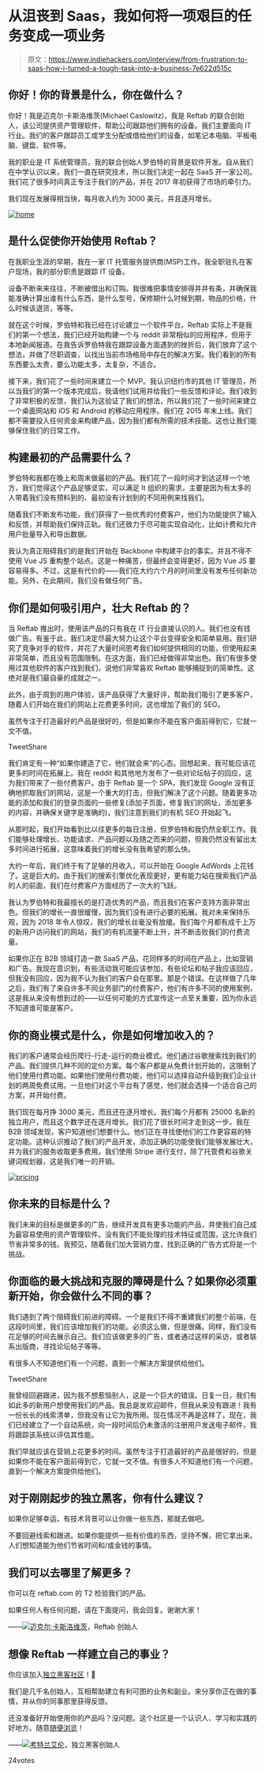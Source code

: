 # 从沮丧到 Saas，我如何将一项艰巨的任务变成一项业务

> 原文：<https://www.indiehackers.com/interview/from-frustration-to-saas-how-i-turned-a-tough-task-into-a-business-7e622d515c>

## 你好！你的背景是什么，你在做什么？

你好！我是迈克尔·卡斯洛维茨(Michael Caslowitz)，我是 Reftab 的联合创始人，该公司提供资产管理软件，帮助公司跟踪他们拥有的设备。我们主要面向 IT 行业。我们的客户跟踪员工或学生分配或借给他们的设备，如笔记本电脑、平板电脑、键盘、软件等。

我的职业是 IT 系统管理员，我的联合创始人罗伯特的背景是软件开发。自从我们在中学认识以来，我们一直在研究技术，所以我们决定一起在 SaaS 开一家公司。我们花了很多时间真正专注于我们的产品，并在 2017 年初获得了市场的牵引力。

我们现在发展得相当快，每月收入约为 3000 美元，并且逐月增长。

[![home](img/c9a622a985f7ffec6324d4c5162bab1c.png)](https://www.reftab.com/) 

## 是什么促使你开始使用 Reftab？

在我职业生涯的早期，我在一家 IT 托管服务提供商(MSP)工作。我全职驻扎在客户现场，我的部分职责是跟踪 IT 设备。

设备不断来来往往，不断被借出和订购。我很难把事情安排得井井有条，并确保我能准确计算出谁有什么东西，是什么型号，保修期什么时候到期，物品的价格，什么时候该退货，等等。

就在这个时候，罗伯特和我已经在讨论建立一个软件平台。Reftab 实际上不是我们的第一个想法，我们已经开始构建一个与 reddit 非常相似的应用程序，但用于本地新闻报道。在我告诉罗伯特我在跟踪设备方面遇到的挫折后，我们放弃了这个想法，并做了尽职调查，以找出当前市场格局中存在的解决方案。我们看到的所有东西要么太贵，要么功能太多，太复杂，不适合。

接下来，我们花了一些时间来建立一个 MVP。我认识纽约市的其他 IT 管理员，所以当我们的第一个版本完成后，我请他们试用并给我们一些反馈和评论。我们收到了非常积极的反馈，我们认为这验证了我们的想法，所以我们花了一些时间来建立一个桌面网站和 iOS 和 Android 的移动应用程序。我们在 2015 年末上线。我们都不需要投入任何资金来构建产品，因为我们都有所需的技术技能。这也让我们能够保住我们的日常工作。

## 构建最初的产品需要什么？

罗伯特和我都在晚上和周末做最初的产品。我们花了一段时间才到达这样一个地方，我们觉得这个产品足够坚实，可以满足 It 组织的需求，主要是因为有太多的人带着我们没有预料到的、最初没有计划到的不同用例来找我们。

随着我们不断发布功能，我们获得了一些优秀的付费客户，他们为功能提供了输入和反馈，并帮助我们保持正轨。我们还致力于尽可能实现自动化，比如计费和允许用户批量导入和导出数据。

我认为真正阻碍我们的是我们开始在 Backbone 中构建平台的事实。并且不得不使用 Vue JS 重构整个站点。这是一种痛苦，但最终会变得更好，因为 Vue JS 要容易得多。不过，这是有代价的——我们在大约六个月的时间里没有发布任何新功能。另外，在此期间，我们没有做任何广告。

## 你们是如何吸引用户，壮大 Reftab 的？

当 Reftab 推出时，使用该产品的只有我在 IT 行业直接认识的人。我们也没有钱做广告。有鉴于此，我们决定尽最大努力让这个平台变得安全和简单易用。我们研究了竞争对手的软件，并花了大量时间思考我们如何提供相同的功能，但使用起来非常简单，而且没有范围限制。在这方面，我们已经做得非常出色。我们有很多使用过其他软件的客户找到我们，说他们非常喜欢 Reftab 能够捕捉到的简单性。这绝对是我们最自豪的成就之一。

此外，由于周到的用户体验，该产品获得了大量好评，帮助我们吸引了更多客户，随着人们开始在我们的网站上花费更多时间，这也增加了我们的 SEO。

虽然专注于打造最好的产品是很好的，但是如果你不能在客户面前得到它，它就一文不值。

TweetShare

我们肯定有一种“如果你建造了它，他们就会来”的心态。回想起来，我可能应该花更多的时间在拓展上。我在 reddit 和其他地方发布了一些对论坛帖子的回应，这为我们带来了一些付费客户。由于 Reftab 是一个 SPA，我们发现 Google 没有正确地抓取我们的网站，这是一个重大的打击，但我们解决了这个问题。随着更多功能的添加和我们的登录页面的一些修复(添加子页面，修复我们的网址，添加更多的内容，并确保关键字是准确的)，我们注意到我们的有机 SEO 开始起飞。

从那时起，我们开始看到比以往更多的每日注册，但罗伯特和我仍然全职工作。我们能够处理增长、功能请求、产品问题以及随之而来的问题，但我仍然没有留出太多时间进行拓展，这意味着我们的增长没有我希望的那么快。

大约一年后，我们终于有了足够的月收入，可以开始在 Google AdWords 上花钱了。这是巨大的。由于我们的搜索引擎优化表现更好，更有能力站在搜索我们产品的人的前面，我们在付费客户方面经历了一次大的飞跃。

我认为罗伯特和我最擅长的是打造优秀的产品，而且我们在客户支持方面非常出色。但我们的增长一直很缓慢，因为我们没有进行必要的拓展。我对未来保持乐观，因为 2018 年令人惊叹，我们的增长丝毫没有放缓。我们每个月都有成千上万的新用户访问我们的网站，我们的有机流量不断上升，并不断击败我们的付费流量。

如果你正在 B2B 领域打造一款 SaaS 产品，花同样多的时间在产品上，比如营销和广告。我现在意识到，有些活动我可能应该参加，有些论坛和帖子我应该回应，但我没有回应，因为我不认为我们的客户会在那里。那是个错误。在这样做了几年之后，我们有了来自许多不同业务部门的付费客户，他们有许多不同的使用案例，这是我从来没有想到过的——以任何可能的方式宣传这一点至关重要，因为你永远不知道谁可能是客户。

## 你的商业模式是什么，你是如何增加收入的？

我们的客户通常会经历爬行-行走-运行的商业模式。他们通过谷歌搜索找到我们的产品。我们提供几种不同的定价方案。每个客户都是从免费计划开始的，这限制了他们使用付费功能。如果他们使用付费功能，他们可以选择自动升级到我们企业计划的两周免费试用。一旦他们对这个平台有了感觉，他们就会选择一个适合自己的方案，并开始付费。

我们现在每月挣 3000 美元，而且还在逐月增长。我们每个月都有 25000 名新的独立用户，而且这个数字还在逐月增长。我们花了很长时间才走到这一步。我在 B2B 领域发现，客户知道他们想要什么。他们正在寻找使他们的工作更容易的特定功能。这种认识推动了我们的产品开发，添加正确的功能使我们能够发展壮大，并为我们的服务收取更多费用。我们使用 Stripe 进行支付，除了托管费和谷歌关键词规划器，这是我们唯一的开销。

[![pricing](img/85cba7aceed4d05c351dedca76b7e0b2.png)](https://www.reftab.com/) 

## 你未来的目标是什么？

我们未来的目标是做更多的广告，继续开发具有更多功能的产品，并使我们自己成为最容易使用的资产管理软件。没有我们不能处理的技术特征或范围，这允许我们节省非常多的钱。我预见，随着我们加大营销力度，找到正确的广告方式将是一个挑战。

## 你面临的最大挑战和克服的障碍是什么？如果你必须重新开始，你会做什么不同的事？

我们遇到了两个阻碍我们前进的障碍。一个是我们不得不重建我们的整个前端，在这段时间里，我们应该增加我们的功能。必须这么做，但是很痛。同样，我们没有花足够的时间去展示自己。我们应该做更多的广告，或者通过这样的采访，或者联系出版商，寻找论坛帖子等等。

有很多人不知道他们有一个问题，直到一个解决方案提供给他们。

TweetShare

我曾经回避跟进，因为我不想惹恼别人，这是一个巨大的错误。日复一日，我们有如此多的新用户想使用我们的产品。我总是发欢迎邮件，但我从来没有跟进！我有一份长长的线索清单，但我没有让它为我所用。现在情况不再是这样了。现在，我们已经建立了一个自动系统，向一段时间后仍未激活的注册用户发送电子邮件，我将跟踪该系统以评估其性能。

我们早就应该在营销上花更多的时间。虽然专注于打造最好的产品是很好的，但是如果你不能在客户面前得到它，它就一文不值。有很多人不知道他们有一个问题，直到一个解决方案提供给他们。

## 对于刚刚起步的独立黑客，你有什么建议？

如果你足够幸运，有技术背景可以让你做一些东西，那就去做吧。

不要回避线索和跟进。如果你能提供一些有价值的东西，坚持不懈，把它拿出来。人们想知道能为他们节省时间和/或金钱的事情。

## 我们可以去哪里了解更多？

你可以在 reftab.com 的 T2 检验我们的产品。

如果任何人有任何问题，请在下面提问，我会回复。谢谢大家！

——[<picture id="ember8061756" class="user-avatar ember-view user-link__avatar">![](img/82bd3bb4769a3aa1cd13889ee7c0fa91.png)</picture>迈克尔·卡斯洛维茨](/mcas?id=CcEUz5bBBJaZn4v3GniZ10whSgV2)，Reftab 创始人

## 想像 Reftab 一样建立自己的事业？

你应该加入[独立黑客社区](/)！🤗

我们是几千名创始人，互相帮助建立有利可图的业务和副业。来分享你正在做的事情，并从你的同事那里获得反馈。

还没准备好开始使用你的产品吗？没问题。这个社区是一个认识人、学习和实践的好地方。随意[随便浏览](/)！

——[<picture id="ember8061761" class="user-avatar ember-view user-link__avatar">![](img/82bd3bb4769a3aa1cd13889ee7c0fa91.png)</picture>考特兰艾伦](/csallen?id=ibTLPyjwVebnZjMGKvz6ztarnuV2)，独立黑客创始人

24votes